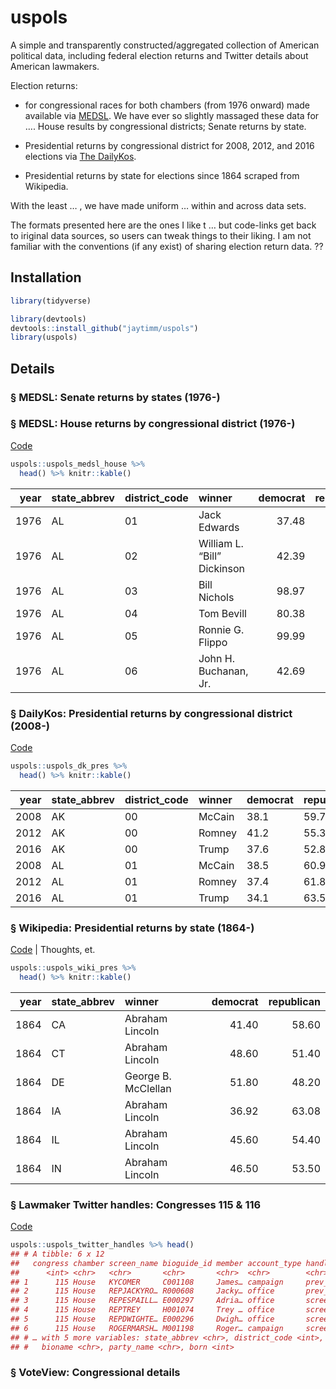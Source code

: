uspols
======

A simple and transparently constructed/aggregated collection of American
political data, including federal election returns and Twitter details
about American lawmakers.

Election returns:

-   for congressional races for both chambers (from 1976 onward) made
    available via [MEDSL](). We have ever so slightly massaged these
    data for …. House results by congressional districts; Senate returns
    by state.

-   Presidential returns by congressional district for 2008, 2012, and
    2016 elections via [The DailyKos]().

-   Presidential returns by state for elections since 1864 scraped from
    Wikipedia.

With the least … , we have made uniform … within and across data sets.

The formats presented here are the ones I like t … but code-links get
back to iriginal data sources, so users can tweak things to their
liking. I am not familiar with the conventions (if any exist) of sharing
election return data. ??

Installation
------------

``` r
library(tidyverse)
```

``` r
library(devtools)
devtools::install_github("jaytimm/uspols")
library(uspols) 
```

Details
-------

### § MEDSL: Senate returns by states (1976-)

### § MEDSL: House returns by congressional district (1976-)

[Code](https://github.com/jaytimm/uspols/blob/master/medsl.md)

``` r
uspols::uspols_medsl_house %>%
  head() %>% knitr::kable()
```

|  year| state\_abbrev | district\_code | winner                      |  democrat|  republican|  other|
|-----:|:--------------|:---------------|:----------------------------|---------:|-----------:|------:|
|  1976| AL            | 01             | Jack Edwards                |     37.48|       62.52|   0.00|
|  1976| AL            | 02             | William L. “Bill” Dickinson |     42.39|       57.60|   0.00|
|  1976| AL            | 03             | Bill Nichols                |     98.97|        0.00|   1.03|
|  1976| AL            | 04             | Tom Bevill                  |     80.38|       19.62|   0.00|
|  1976| AL            | 05             | Ronnie G. Flippo            |     99.99|        0.00|   0.00|
|  1976| AL            | 06             | John H. Buchanan, Jr.       |     42.69|       56.68|   0.63|

### § DailyKos: Presidential returns by congressional district (2008-)

[Code](https://github.com/jaytimm/uspols/blob/master/daily-kos.md)

``` r
uspols::uspols_dk_pres %>%
  head() %>% knitr::kable()
```

|  year| state\_abbrev | district\_code | winner | democrat | republican |
|-----:|:--------------|:---------------|:-------|:---------|:-----------|
|  2008| AK            | 00             | McCain | 38.1     | 59.7       |
|  2012| AK            | 00             | Romney | 41.2     | 55.3       |
|  2016| AK            | 00             | Trump  | 37.6     | 52.8       |
|  2008| AL            | 01             | McCain | 38.5     | 60.9       |
|  2012| AL            | 01             | Romney | 37.4     | 61.8       |
|  2016| AL            | 01             | Trump  | 34.1     | 63.5       |

### § Wikipedia: Presidential returns by state (1864-)

[Code](https://github.com/jaytimm/uspols/blob/master/wikipedia.md) \|
Thoughts, et.

``` r
uspols::uspols_wiki_pres %>%
  head() %>% knitr::kable()
```

|  year| state\_abbrev | winner              |  democrat|  republican|
|-----:|:--------------|:--------------------|---------:|-----------:|
|  1864| CA            | Abraham Lincoln     |     41.40|       58.60|
|  1864| CT            | Abraham Lincoln     |     48.60|       51.40|
|  1864| DE            | George B. McClellan |     51.80|       48.20|
|  1864| IA            | Abraham Lincoln     |     36.92|       63.08|
|  1864| IL            | Abraham Lincoln     |     45.60|       54.40|
|  1864| IN            | Abraham Lincoln     |     46.50|       53.50|

### § Lawmaker Twitter handles: Congresses 115 & 116

[Code](https://github.com/jaytimm/twitter-and-us-lawmakers/blob/master/twitter-handles.md)

``` r
uspols::uspols_twitter_handles %>% head()
## # A tibble: 6 x 12
##   congress chamber screen_name bioguide_id member account_type handle_type
##      <int> <chr>   <chr>       <chr>       <chr>  <chr>        <chr>      
## 1      115 House   KYCOMER     C001108     James… campaign     prev_names 
## 2      115 House   REPJACKYRO… R000608     Jacky… office       prev_names 
## 3      115 House   REPESPAILL… E000297     Adria… office       screen_name
## 4      115 House   REPTREY     H001074     Trey … office       screen_name
## 5      115 House   REPDWIGHTE… E000296     Dwigh… office       screen_name
## 6      115 House   ROGERMARSH… M001198     Roger… campaign     screen_name
## # … with 5 more variables: state_abbrev <chr>, district_code <int>,
## #   bioname <chr>, party_name <chr>, born <int>
```

### § VoteView: Congressional details
